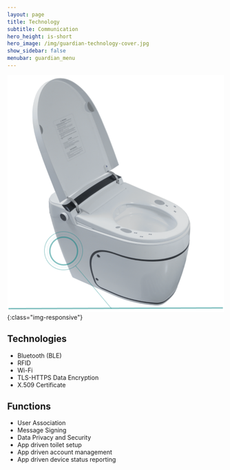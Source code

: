 ```yaml
---
layout: page
title: Technology
subtitle: Communication
hero_height: is-short
hero_image: /img/guardian-technology-cover.jpg
show_sidebar: false
menubar: guardian_menu
---
```


![Image](/img/guardian/communication.png){:class="img-responsive"}

## Technologies
- Bluetooth (BLE)
- RFID
- Wi-Fi
- TLS-HTTPS Data Encryption
- X.509 Certificate

## Functions
- User Association
- Message Signing
- Data Privacy and Security
- App driven toilet setup
- App driven account management
- App driven device status reporting
